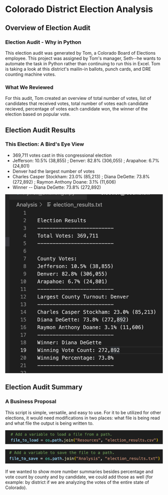 # Colorado District Election Analysis
## Overview of Election Audit
### Election Audit - Why in Python
This election audit was generated by Tom, a Colorado Board of Elections employee. This project was assigned by Tom's manager, Seth--he wants to automate the task in Python rather than continuing to run this in Excel. Tom is taking a look at this district's mailin-in ballots, punch cards, and DRE counting machine votes.
### What We Reviewed
For this audit, Tom created an overview of total number of votes, list of candidates that received votes, total number of votes each candidate recieved, percentage of votes each candidate won, the winner of the election based on popular vote.
## Election Audit Results
### This Election: A Bird's Eye View
- 369,711 votes cast in this congressional election
- Jefferson: 10.5% (38,855) ; Denver: 82.8% (306,055) ; Arapahoe: 6.7% (24,801)
- Denver had the largest number of votes
- Charles Casper Stockham: 23.0% (85,213) ; Diana DeGette: 73.8% (272,892) ; Raymon Anthony Doane: 3.1% (11,606)
- Winner -- Diana DeGette: 73.8% (272,892)

![Voting_Summary](Voting_Summary.png)

## Election Audit Summary
### A Business Proposal
This script is simple, versatile, and easy to use. For it to be utilized for other elections, it would need modifications in two places: what file is being read and what file the output is being written to. 

![File_To_Load](File_To_Load.png)

![File_To_Save](File_To_Save.png)

If we wanted to show more number summaries besides percentage and vote count by county and by candidate, we could add those as well (for example: by district if we are analyzing the votes of the entire state of Colorado). 
